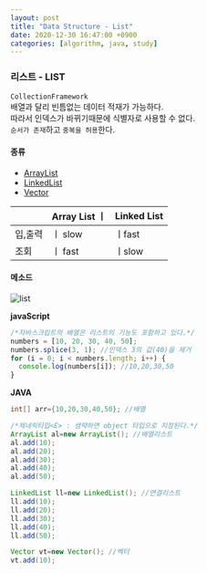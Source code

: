 ```yaml
---
layout: post
title: "Data Structure - List"
date: 2020-12-30 16:47:00 +0900
categories: [algorithm, java, study]
---
```


### 리스트 - LIST

`CollectionFramework`<br>
배열과 달리 빈틈없는 데이터 적재가 가능하다. <br>
따라서 인덱스가 바뀌기때문에 식별자로 사용할 수 없다.<br>
`순서가 존재`하고 `중복을 허용`한다.<br>

#### 종류

- [ArrayList](https://jaeeunzzang.github.io/algorithm/java/study/2020/12/31/arraylist.html)
- [LinkedList](https://jaeeunzzang.github.io//algorithm/java/study/2021/01/01/linkedlist.html)
- [Vector](https://jaeeunzzang.github.io//algorithm/java/study/2021/01/02/vector.html)

|         | Array List ㅣ | Linked List |
| ------- | ------------- | ----------- |
| 입,출력 | ㅣ slow       | ㅣfast      |
| 조회    | ㅣ fast       | ㅣslow      |

#### 메소드

![list](https://postfiles.pstatic.net/MjAxNzA0MjRfMjA2/MDAxNDkzMDM4MTQwMTA0.qBUGTMLRtXNoww5yRthoGGL7ZZjFgBF0iuY1z4CGyesg.SxRmkjDNp-gk9-tsNTYGxb_C8WD5-HG4nEYlopnnvR8g.PNG.heartflow89/image.png)

**javaScript**

```javascript
/*자바스크립트의 배열은 리스트의 기능도 포함하고 있다.*/
numbers = [10, 20, 30, 40, 50];
numbers.splice(3, 1); //인덱스 3의 값(40)을 제거
for (i = 0; i < numbers.length; i++) {
  console.log(numbers[i]); //10,20,30,50
}
```

**JAVA**

```java
int[] arr={10,20,30,40,50}; //배열

/*제네릭타입<E> : 생략하면 object 타입으로 지정된다.*/
ArrayList al=new ArrayList(); //배열리스트
al.add(10);
al.add(20);
al.add(30);
al.add(40);
al.add(50);

LinkedList ll=new LinkedList(); //연결리스트
ll.add(10);
ll.add(20);
ll.add(30);
ll.add(40);
ll.add(50);

Vector vt=new Vector(); //벡터
vt.add(10);

```
